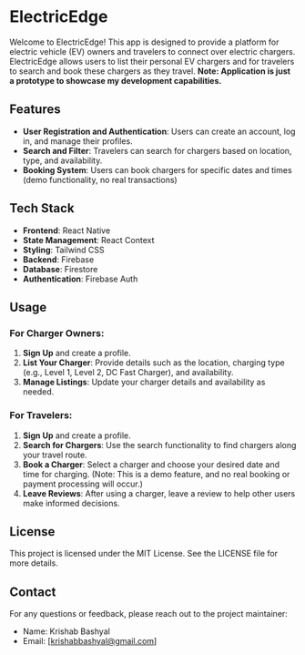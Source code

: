 # ElectricEdge

Welcome to ElectricEdge! This app is designed to provide a platform for electric vehicle (EV) owners and travelers to connect over electric chargers. ElectricEdge allows users to list their personal EV chargers and for travelers to search and book these chargers as they travel.
**Note: Application is just a prototype to showcase my development capabilities.**

## Features

- **User Registration and Authentication**: Users can create an account, log in, and manage their profiles.
- **Search and Filter**: Travelers can search for chargers based on location, type, and availability.
- **Booking System**: Users can book chargers for specific dates and times (demo functionality, no real transactions)

## Tech Stack

- **Frontend**: React Native
- **State Management**: React Context
- **Styling**: Tailwind CSS
- **Backend**: Firebase
- **Database**: Firestore
- **Authentication**: Firebase Auth

## Usage

### For Charger Owners:
1. **Sign Up** and create a profile.
2. **List Your Charger**: Provide details such as the location, charging type (e.g., Level 1, Level 2, DC Fast Charger), and availability.
3. **Manage Listings**: Update your charger details and availability as needed.

### For Travelers:
1. **Sign Up** and create a profile.
2. **Search for Chargers**: Use the search functionality to find chargers along your travel route.
3. **Book a Charger**: Select a charger and choose your desired date and time for charging. (Note: This is a demo feature, and no real booking or payment processing will occur.)
4. **Leave Reviews**: After using a charger, leave a review to help other users make informed decisions.

## License

This project is licensed under the MIT License. See the LICENSE file for more details.

## Contact

For any questions or feedback, please reach out to the project maintainer:

- Name: Krishab Bashyal
- Email: [krishabbashyal@gmail.com]
